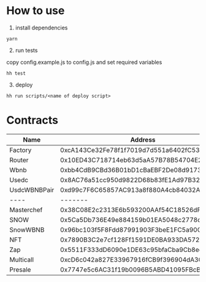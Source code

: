 # How to use
1. install dependencies
```
yarn
```

2.  run tests

copy config.example.js to config.js and set required variables

```
hh test
```
3. deploy
```
hh run scripts/<name of deploy script>
```

# Contracts
|Name|Address|
|----|-------|
|Factory|0xcA143Ce32Fe78f1f7019d7d551a6402fC5350c73|  
|Router|0x10ED43C718714eb63d5aA57B78B54704E256024E|
|Wbnb|0xbb4CdB9CBd36B01bD1cBaEBF2De08d9173bc095c|  
|Usedc|0x8AC76a51cc950d9822D68b83fE1Ad97B32Cd580d|
|UsdcWBNBPair|0xd99c7F6C65857AC913a8f880A4cb84032AB2FC5b|
|----|-------|
|Masterchef|0x38C08E2c2313E6b593200AAf54C18526dF23BF3D|
|SNOW|0x5Ca5Db736E49e884159b01EA5048c2778dfA8660|
|SnowWBNB|0x96bc103f5F8Fdd87991903F3beE1FC5a90C6F76a|  
|NFT|0x7890B3C2e7cf128Ff1591DE0BA933DA572E4bD39|
|Zap|0x5511F333dD6090e1DE63c95bfaCba9Cb8ed22F8C|
|Multicall|0xcD6c042a827E33967916fCB9f396904dA307e9ae|
|Presale|0x7747e5c6AC31f19b0096B5ABD41095FBcB07766D|

